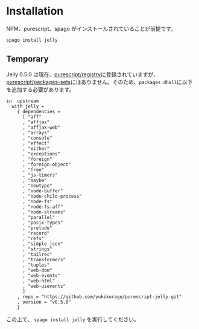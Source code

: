 # Installation

NPM、purescript、spago がインストールされていることが前提です。

```bash
spago install jelly
```

## Temporary

Jelly 0.5.0 は現在、[purescript/registry](https://github.com/purescript/registry)に登録されていますが、[purescript/packages-sets](https://github.com/purescript/package-sets)にはありません。そのため、`packages.dhall`に以下を追加する必要があります。

```dhall
in  upstream
  with jelly =
    { dependencies =
      [ "aff"
      , "affjax"
      , "affjax-web"
      , "arrays"
      , "console"
      , "effect"
      , "either"
      , "exceptions"
      , "foreign"
      , "foreign-object"
      , "free"
      , "js-timers"
      , "maybe"
      , "newtype"
      , "node-buffer"
      , "node-child-process"
      , "node-fs"
      , "node-fs-aff"
      , "node-streams"
      , "parallel"
      , "posix-types"
      , "prelude"
      , "record"
      , "refs"
      , "simple-json"
      , "strings"
      , "tailrec"
      , "transformers"
      , "tuples"
      , "web-dom"
      , "web-events"
      , "web-html"
      , "web-uievents"
      ]
    , repo = "https://github.com/yukikurage/purescript-jelly.git"
    , version = "v0.5.0"
    }
```

この上で、 `spago install jelly` を実行してください。
